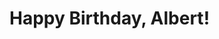 <!DOCTYPE html>
<html lang="en">
<head>
  <title>Happy Birthday, Albert</title>
</head>
<body>

<h1>Happy Birthday, Albert!</h1>


</body>
</html>
